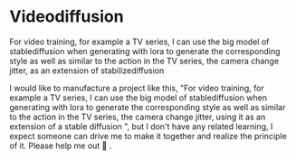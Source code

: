 # Videodiffusion
For video training, for example a TV series, I can use the big model of  stablediffusion when generating with lora to generate the corresponding style as well as similar to the action in the TV series, the camera change jitter, as an extension of stabilizediffusion

I would like to manufacture a project like this, "For video training, for example a TV series, I can use the big model of stablediffusion when generating with lora to generate the corresponding style as well as similar to the action in the TV series, the camera change jitter, using it as an extension of a stable diffusion ", but I don't have any related learning, I expect someone can drive me to make it together and realize the principle of it. Please help me out 🙂 .



